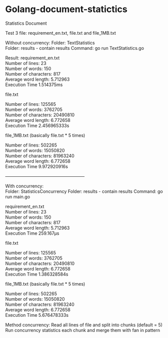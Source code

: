 # Golang-document-statictics

Statistics Document

Test 3 file: requirement_en.txt, file.txt and file_1MB.txt

Without concurrency: 
Folder: TextStatistics	
Folder: results - contain results
Command: go run TextStatistics.go				

Result:
requirement_en.txt									
Number of lines: 23								
Number of words: 150							
Number of characters: 817						
Average word length: 5.712963					
Execution Time 1.514375ms		

file.txt 											

Number of lines: 125565				
Number of words: 3762705			
Number of characters: 20490810			
Average word length: 6.772658			
Execution Time 2.456965333s			

file_1MB.txt	 (basically file.txt * 5 times)			

Number of lines: 502265				
Number of words: 15050820				
Number of characters: 81963240				
Average word length: 6.772658					
Execution Time 9.972920916s		
	
——————————————————

With concurrency:	
Folder: StatisticsConcurrency
Folder: results - contain results
Command: go run main.go

requirement_en.txt									
Number of lines: 23								
Number of words: 150							
Number of characters: 817						
Average word length: 5.712963					
Execution Time 259.167µs

file.txt 											

Number of lines: 125565				
Number of words: 3762705			
Number of characters: 20490810			
Average word length: 6.772658		
Execution Time 1.386328584s

file_1MB.txt	 (basically file.txt * 5 times)			

Number of lines: 502265				
Number of words: 15050820				
Number of characters: 81963240				
Average word length: 6.772658	
Execution Time 5.676478333s

Method concurrency: Read all lines of file and split into chunks (default = 5)
Run concurrency statistics each chunk and merge them with fan in pattern

